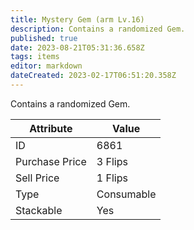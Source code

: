 ```yaml
---
title: Mystery Gem (arm Lv.16)
description: Contains a randomized Gem.
published: true
date: 2023-08-21T05:31:36.658Z
tags: items
editor: markdown
dateCreated: 2023-02-17T06:51:20.358Z
---
```


Contains a randomized Gem.

|Attribute|Value|
|-|-|
|ID|6861|
|Purchase Price|3 Flips|
|Sell Price|1 Flips|
|Type|Consumable|
|Stackable|Yes|


